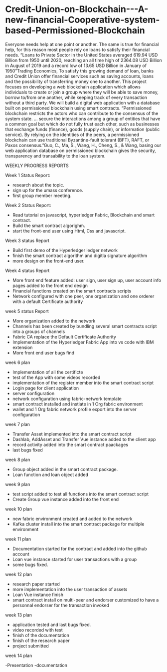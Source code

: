 # Credit-Union-on-Blockchain---A-new-financial-Cooperative-system-based-Permissioned-Blockchain

Everyone needs help at one point or another. The same is true for financial help, for this reason most people rely on loans to satisfy their financial needs. “Loans to Private Sector in the United States averaged 619.94 USD Billion from 1950 until 2020, reaching an all time high of 2364.08 USD Billion in August of 2019 and a record low of 13.65 USD Billion in January of 1950”Trading Economics, To satisfy this growing demand of loan, banks and Credit Union offer financial services such as saving accounts, loans and the possibility of transferring money one to another. This project focuses on developing a web blockchain application which allows individuals  to create or join a group where they will be able to save money, borrow to/from one another, while keeping track of every transaction without a third party. We will build a digital web application with a database built on permissioned blockchain using smart contracts. “Permissioned blockchain restricts the actors who can contribute to the consensus of the system state. … secure the interactions among a group of entities that have a common goal but which do not fully trust each other, such as businesses that exchange funds (finance), goods (supply chain), or information (public service). By relying on the identities of the peers, a permissioned blockchain can use traditional Byzantine-fault tolerant (BFT), RAFT, or Paxos consensus.”Guo, C., Ma, S., Wang, H., Cheng, S., & Wang, basing our web application database on permissioned blockchain gives the security, transparency and transability to the loan system.


WEEKLY PROGRESS REPORTS

Week 1
Status Report:

- research about the topic.
- sign up for the umass conference.
- first group member meeting.

Week 2
Status Report:

- Read tutorial on javascript, hyperledger Fabric, Blockchain and smart contract.
- Build the smart contract algorighm.
- start the front-end user using Html, Css and javascript.

Week 3 
status Report

- Build  first demo of the Hyperledger ledger network
- finish the smart contract algorithm and digitla signature algorithm
- more design on the front-end user.

Week 4
status Report

- More front end feature added: user sign, user sign up, user account info pages added to the front end design
- Financial functions created on the smart contracts scripts
- Network configured with one peer, one organization and one orderer with a default Certificate authority

week 5
status Report

- More organization added to the network
- Channels has been created by bundling several smart contracts script into a groups of channels
- Fabric CA replace the Default Certificate Authority 
- Implementation of the Hyperledger Fabric App into vs code with IBM extension
- More front end user bugs find 

week 6
plan
 
- Implementation of all the certificte
- test of the App with some videos recorded
- implementation of the register member into the smart contract script
- Login page for client application 
- server configuration 
- network configuration using fabric-network template
- smart contract installed and instiate in 1 Org fabric environment
- wallet and 1 Org fabric network profile export into the server configuration

week 7
plan

- Transfer Asset implemented into the smart contract script
- Dashlab, AddAsset and Transfer Vue instance added to the client app
- record activity added into the smart contract paackages
- last bugs fixed

week 8
plan

- Group object added in the smart contract package.
- Loan function and loan object added

week 9
plan

- test script added to test all functions into the smart contract script
- Create Group vue instance added into the front end 

week 10
plan

- new fabric environment created and added to the network
- Kafka cluster install into the smart contract package for multiple environment 

week 11
plan

- Documentation started for the contract and added into the github account
- Loan vue instance started for user transactions with a group
- some bugs fixed.

week 12
plan

- research paper started
- more implementation into the user transaction of assets
- Loan Vue instance finish
- smart contract install on multi-peer and endorser customized to have a personnal endorser for the transaction invoked

week 13
plan

- application tested and last bugs fixed.
- video recorded with test
- finish of the documentation
- finish of the research paper
- project submitted

week 14
plan

-Presentation
-documentation

